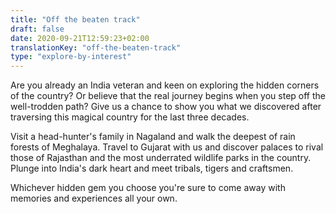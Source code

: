 ```yaml
---
title: "Off the beaten track"
draft: false
date: 2020-09-21T12:59:23+02:00
translationKey: "off-the-beaten-track"
type: "explore-by-interest"
---
```

Are you already an India veteran and keen on exploring the hidden corners of the country? Or believe that the real journey begins when you step off the well-trodden path? Give us a chance to show you what we discovered after traversing this magical country for the last three decades.

Visit a head-hunter's family in Nagaland and walk the deepest of rain forests of Meghalaya. Travel to Gujarat with us and discover palaces to rival those of Rajasthan and the most underrated wildlife parks in the country. Plunge into India's dark heart and meet tribals, tigers and craftsmen.

Whichever hidden gem you choose you're sure to come away with memories and experiences all your own.